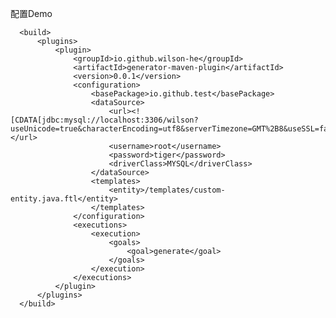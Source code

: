 配置Demo  
   
      <build>
          <plugins>
              <plugin>
                  <groupId>io.github.wilson-he</groupId>
                  <artifactId>generator-maven-plugin</artifactId>
                  <version>0.0.1</version>
                  <configuration>
                      <basePackage>io.github.test</basePackage>
                      <dataSource>
                          <url><![CDATA[jdbc:mysql://localhost:3306/wilson?useUnicode=true&characterEncoding=utf8&serverTimezone=GMT%2B8&useSSL=false]]></url>
                          <username>root</username>
                          <password>tiger</password>
                          <driverClass>MYSQL</driverClass>
                      </dataSource>
                      <templates>
                          <entity>/templates/custom-entity.java.ftl</entity>
                      </templates>
                  </configuration>
                  <executions>
                      <execution>
                          <goals>
                              <goal>generate</goal>
                          </goals>
                      </execution>
                  </executions>
              </plugin>
          </plugins>
      </build>